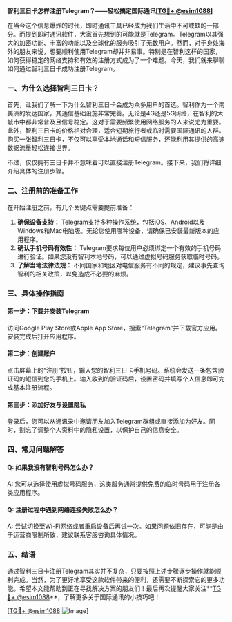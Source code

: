 **智利三日卡怎样注册Telegram？——轻松搞定国际通讯[[TG💪+ @esim1088](https://t.me/s/esim1088)]**

在当今这个信息爆炸的时代，即时通讯工具已经成为我们生活中不可或缺的一部分。而提到即时通讯软件，大家首先想到的可能就是Telegram。Telegram以其强大的加密功能、丰富的功能以及全球化的服务吸引了无数用户。然而，对于身处海外的朋友来说，想要顺利使用Telegram却并非易事。特别是在智利这样的国家，如何获得稳定的网络支持和有效的注册方式成为了一个难题。今天，我们就来聊聊如何通过智利三日卡成功注册Telegram。

### **一、为什么选择智利三日卡？**

首先，让我们了解一下为什么智利三日卡会成为众多用户的首选。智利作为一个南美洲的发达国家，其通信基础设施非常完善。无论是4G还是5G网络，在智利的大城市中都非常普及且信号稳定。这对于需要频繁使用网络服务的人来说尤为重要。此外，智利三日卡的价格相对合理，适合短期旅行者或临时需要国际通讯的人群。购买一张智利三日卡，不仅可以享受本地通话和短信服务，还能利用其提供的高速数据流量轻松连接世界。

不过，仅仅拥有三日卡并不意味着可以直接注册Telegram。接下来，我们将详细介绍具体的注册步骤。

### **二、注册前的准备工作**

在开始注册之前，有几个关键点需要提前准备：

1. **确保设备支持：** Telegram支持多种操作系统，包括iOS、Android以及Windows和Mac电脑版。无论您使用哪种设备，请确保已安装最新版本的应用程序。
2. **确认手机号码有效性：** Telegram要求每位用户必须绑定一个有效的手机号码进行验证。如果您没有智利本地号码，可以通过虚拟号码服务获取临时号码。
3. **了解当地法律法规：** 不同国家和地区对电信服务有不同的规定，建议事先查询智利的相关政策，以免造成不必要的麻烦。

### **三、具体操作指南**

#### **第一步：下载并安装Telegram**
访问Google Play Store或Apple App Store，搜索“Telegram”并下载官方应用。安装完成后打开应用程序。

#### **第二步：创建账户**
点击屏幕上的“注册”按钮，输入您的智利三日卡手机号码。系统会发送一条包含验证码的短信到您的手机上。输入收到的验证码后，设置密码并填写个人信息即可完成基本注册流程。

#### **第三步：添加好友与设置隐私**
登录后，您可以从通讯录中邀请朋友加入Telegram群组或直接添加为好友。同时，别忘了调整个人资料中的隐私设置，以保护自己的信息安全。

### **四、常见问题解答**

#### Q: 如果我没有智利号码怎么办？
A: 您可以选择使用虚拟号码服务，这类服务通常提供免费的临时号码用于注册各类应用程序。

#### Q: 注册过程中遇到网络连接失败怎么办？
A: 尝试切换至Wi-Fi网络或者重启设备后再试一次。如果问题依旧存在，可能是由于运营商限制所致，建议联系客服咨询具体情况。

### **五、结语**

通过智利三日卡注册Telegram其实并不复杂，只要按照上述步骤逐步操作就能顺利完成。当然，为了更好地享受这款软件带来的便利，还需要不断探索它的更多功能。希望本文能帮助到正在寻找解决方案的朋友们！最后再次提醒大家关注**[TG💪+ @esim1088](https://t.me/s/esim1088)**，了解更多关于国际通讯的小技巧吧！

[[TG💪+ @esim1088](https://t.me/s/esim1088) ![Image](https://i.postimg.cc/4NQfJmqS/Snipaste-2025-05-13-00-14-12.png)]